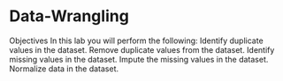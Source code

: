 # Data-Wrangling
Objectives In this lab you will perform the following:        Identify duplicate values in the dataset.  Remove duplicate values from the dataset.  Identify missing values in the dataset.  Impute the missing values in the dataset.  Normalize data in the dataset.
